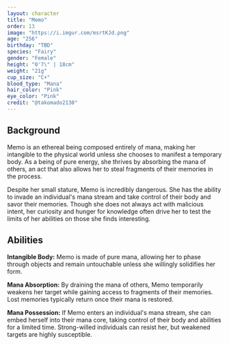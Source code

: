 ```yaml
---
layout: character
title: "Memo"
order: 13
image: "https://i.imgur.com/msrtKJd.png"
age: "256"
birthday: "TBD"
species: "Fairy"
gender: "Female"
height: "0'7\" | 18cm"
weight: "21g"
cup_size: "C+"
blood_type: "Mana"
hair_color: "Pink"
eye_color: "Pink"
credit: "@takomado2130"
---
```


## Background

Memo is an ethereal being composed entirely of mana, making her intangible to the physical world unless she chooses to manifest a temporary body. As a being of pure energy, she thrives by absorbing the mana of others, an act that also allows her to steal fragments of their memories in the process.

Despite her small stature, Memo is incredibly dangerous. She has the ability to invade an individual's mana stream and take control of their body and savor their memories. Though she does not always act with malicious intent, her curiosity and hunger for knowledge often drive her to test the limits of her abilities on those she finds interesting.

## Abilities

**Intangible Body:** Memo is made of pure mana, allowing her to phase through objects and remain untouchable unless she willingly solidifies her form.

**Mana Absorption:** By draining the mana of others, Memo temporarily weakens her target while gaining access to fragments of their memories. Lost memories typically return once their mana is restored.

**Mana Possession:** If Memo enters an individual's mana stream, she can embed herself into their mana core, taking control of their body and abilities for a limited time. Strong-willed individuals can resist her, but weakened targets are highly susceptible.

